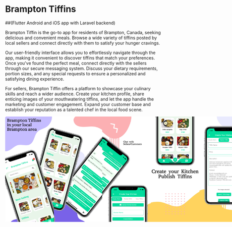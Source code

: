 # Brampton Tiffins 

##(Flutter Android and iOS app with Laravel backend)

Brampton Tiffin is the go-to app for residents of Brampton, Canada, seeking delicious and convenient meals. Browse a wide variety of tiffins posted by local sellers and connect directly with them to satisfy your hunger cravings.

Our user-friendly interface allows you to effortlessly navigate through the app, making it convenient to discover tiffins that match your preferences. Once you've found the perfect meal, connect directly with the sellers through our secure messaging system. Discuss your dietary requirements, portion sizes, and any special requests to ensure a personalized and satisfying dining experience.

For sellers, Brampton Tiffin offers a platform to showcase your culinary skills and reach a wider audience. Create your kitchen profile, share enticing images of your mouthwatering tiffins, and let the app handle the marketing and customer engagement. Expand your customer base and establish your reputation as a talented chef in the local food scene.

<div style="display: flex; justify-content: space-between;">

<img src="assets/image/image1.png" alt="Alt Text" width="160" height="340" />
<img src="assets/image/image2.png" alt="Alt Text" width="160" height="340" />
<img src="assets/image/image3.png" alt="Alt Text" width="160" height="340" />
<img src="assets/image/image4.png" alt="Alt Text" width="160" height="340" />
<img src="assets/image/image5.png" alt="Alt Text" width="160" height="340" />

</div>
